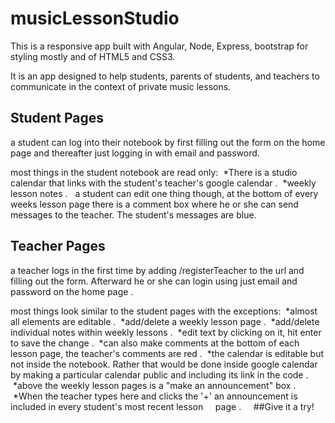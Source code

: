 # musicLessonStudio

This is a responsive app built with Angular, Node, Express, bootstrap for styling mostly and of HTML5 and CSS3.

It is an app designed to help students, parents of students, and teachers to communicate in the context of private music lessons.

## Student Pages
a student can log into their notebook by first filling out the form on the home page and thereafter just logging in with email and password.

most things in the student notebook are read only:
  *There is a studio calendar that links with the student's teacher's google calendar . 
  *weekly lesson notes . 
  
a student can edit one thing though, at the bottom of every weeks lesson page there is a comment box where he or she can send messages to the teacher. The student's messages are blue.  

## Teacher Pages
a teacher logs in the first time by adding /registerTeacher to the url and filling out the form. Afterward he or she can login using just email and password on the home page . 

most things look similar to the student pages with the exceptions:
  *almost all elements are editable . 
  *add/delete a weekly lesson page . 
  *add/delete individual notes within weekly lessons . 
  *edit text by clicking on it, hit enter to save the change . 
  *can also make comments at the bottom of each lesson page, the teacher's comments are red . 
  *the calendar is editable but not inside the notebook. Rather that would be done inside google calendar by making a particular calendar public and including its link in the code . 
  *above the weekly lesson pages is a "make an announcement" box .   
    *When the teacher types here and clicks the '+' an announcement is included in every student's most recent lesson      page . 
    
##Give it a try!


